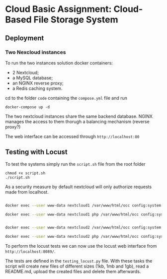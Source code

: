 # Cloud Basic Assignment: Cloud-Based File Storage System

## Deployment

### Two Nexcloud instances
To run the two instances solution docker containers: 
- 2 Nextcloud; 
- a MySQL database; 
- an NGINX reverse proxy;
- a Redis caching system.

cd to the folder `code` containing the `compose.yml` file and run 
```
docker-compose up -d
```
The two nextcloud instances share the same backend database. NGINX manages the access to them thorugh a balancing mechanism (reverse proxy?)

The web interface can be accessed through `http://localhost:80`


## Testing with Locust

To test the systems simply run the `script.sh` file from the root folder

```
chmod +x script.sh 
./script.sh
```

As a security measure by default nextcloud will only authorize requests made from localhost. 

```bash

docker exec --user www-data nextcloud1 /var/www/html/occ config:system:set trusted_domains 2 --value=nextcloud1

docker exec --user www-data nextcloud1 php /var/www/html/occ config:system:set trusted_domains 3 --value=two_istances_nginx_1


docker exec --user www-data nextcloud2 /var/www/html/occ config:system:set trusted_domains 1 --value=nextcloud2

docker exec --user www-data nextcloud2 php /var/www/html/occ config:system:set trusted_domains 3 --value=two_istances_nginx_1
```

To perform the locust tests we can now use the locust web interface from `http://localhost:8089/`.

The tests are defined in the `testing_locust.py` file. 
With these tasks the script will create new files of different sizes (1kb, 1mb and 1gb), read a README.md, upload the created files and delete them afterwards. 

